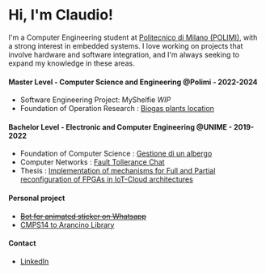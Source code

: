 # Hi, I'm Claudio!

I'm a Computer Engineering student at [Politecnico di Milano (POLIMI)](https://www.polimi.it/en/), with a strong interest in embedded systems. I love working on projects that involve hardware and software integration, and I'm always seeking to expand my knowledge in these areas.


#### Master Level - Computer Science and Engineering @Polimi - 2022-2024

 -  Software Engineering Project:  MyShelfie *WIP*
 -  Foundation of Operation Research : [Biogas plants location](https://github.com/Claxl/BiogasPlantsLocationFOR22-23)

#### Bachelor Level - Electronic and Computer Engineering @UNIME - 2019-2022
 -	Foundation of Computer Science : [Gestione di un albergo](https://github.com/Claxl/AlbergoC2020)
 -	Computer Networks : [Fault Tollerance Chat](https://github.com/Claxl/FaultTolleranceChat/tree/main)
 -	Thesis : [Implementation of mechanisms for Full and Partial reconfiguration of FPGAs in IoT-Cloud architectures](https://github.com/Claxl/TESI-Claudio-Di-Salvo)

#### Personal project
 - ~~[Bot for animated sticker on Whatsapp](https://github.com/Claxl/StickerBot)~~ 
 - [CMPS14 to Arancino Library](https://github.com/Claxl/CMPS14toArancino/tree/main)

#### Contact
 - [LinkedIn](https://www.linkedin.com/in/claudiodisalvo1/)
